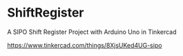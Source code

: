 # ShiftRegister
A SIPO Shift Register Project with Arduino Uno in Tinkercad

https://www.tinkercad.com/things/8XjsUKed4UG-sipo
